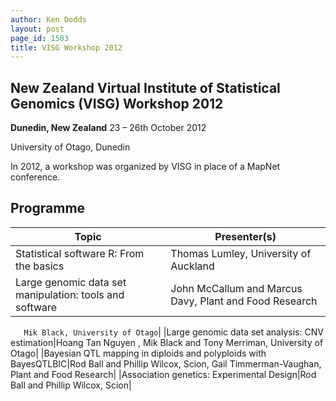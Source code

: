 ```yaml
---
author: Ken Dodds
layout: post
page_id: 1503
title: VISG Workshop 2012
---
```

## New Zealand Virtual Institute of Statistical Genomics (VISG) Workshop 2012

**Dunedin, New Zealand**
 23 – 26th October 2012

University of Otago, Dunedin

In 2012, a workshop was organized by VISG in place of a MapNet conference.

## Programme

|Topic|Presenter(s)|
|-----|------------|
|Statistical software R: From the basics|Thomas Lumley, University of Auckland|
|Large genomic data set manipulation: tools and software|John McCallum and Marcus Davy, Plant and Food Research

`   Mik Black, University of Otago`|
|Large genomic data set analysis: CNV estimation|Hoang Tan Nguyen , Mik Black and Tony Merriman, University of Otago|
|Bayesian QTL mapping in diploids and polyploids with BayesQTLBIC|Rod Ball and Phillip Wilcox, Scion, Gail Timmerman-Vaughan, Plant and Food Research|
|Association genetics: Experimental Design|Rod Ball and Phillip Wilcox, Scion|


